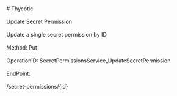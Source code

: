 <br>#     Thycotic</br>
<br>Update Secret Permission</br>
<br>Update a single secret permission by ID</br>
<br>Method: Put</br>
<br>OperationID: SecretPermissionsService_UpdateSecretPermission</br>
<br>EndPoint:</br>
<br>/secret-permissions/{id}</br>
